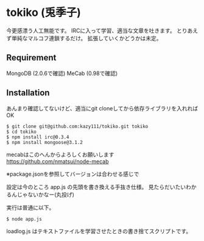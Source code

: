 tokiko (兎季子)
======

今更感漂う人工無能です。
IRCに入って学習、適当な文章を吐きます。
とりあえず単純なマルコフ連鎖するだけ。
拡張していくかどうかは未定。

## Requirement
MongoDB (2.0.6で確認)
MeCab (0.98で確認)

## Installation
あんまり確認してないけど、適当にgit cloneしてから依存ライブラリを入れればOK

    $ git clone git@github.com:kazy111/tokiko.git tokiko
    $ cd tokiko
    $ npm install irc@0.3.4
    $ npm install mongoose@3.1.2

mecabはこのへんからよろしくお願いします
    https://github.com/nmatsui/node-mecab

※package.jsonを参照してバージョンは合わせる感じで

設定は今のところ app.js の先頭を書き換える手抜き仕様。
見たらだいたいわかるんじゃないかなー(丸投げ)

実行は普通に以下。

    $ node app.js

loadlog.js はテキストファイルを学習させたときの書き捨てスクリプトです。
